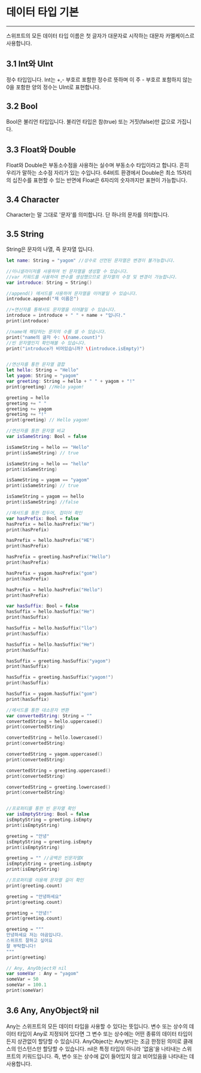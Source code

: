# 데이터 타입 기본
<hr>

스위프트의 모든 데이터 타입 이름은 첫 글자가 대문자로 시작하는 대문자 카멜케이스르 사용합니다.



## 3.1 Int와 UInt
정수 타입입니다. Int는 +,- 부호르 포함한 정수르 뜻하며 이 주 - 부호르 포함하지 않는 0을 포함한 양의 정수는 UInt로 표현합니다.

## 3.2 Bool
Bool은 불리언 타입입니다. 불리언 타입은 참(true) 또는 거짓(false)만 값으로 가집니다. 
## 3.3 Float와 Double
Float와 Double은 부동소수점을 사용하는 실수며 부동소수 타입이라고 합니다. 흔히 우리가 말하는 소수점 자리가 있는 수입니다. 64비트 환경에서 Double은 최소 15자리의 십진수를 표현할 수 있는 반면에 Float은 6자리의 숫자까지만 표현이 가능합니다.
## 3.4 Character
Character는 말 그대로 '문자'를 의미합니다. 단 하나의 문자를 의미합니다.
## 3.5 String

String은 문자의 나열, 즉 문자열 입니다. 
```swift
let name: String = "yagom" //상수로 선언된 문자열은 변경이 불가능합니다.

//이니셜라이저를 사용하여 빈 문자열을 생성할 수 있습니다.
//var 키워드를 사용하여 변수를 생성했으므로 문자열의 수정 및 변경이 가능합니다.
var introduce: String = String()

//append() 메서드를 사용하여 문자열을 이어붙일 수 있습니다.
introduce.append("제 이름은")

//+연산자를 통해서도 문자열을 이어붙일 수 있습니다.
introduce = introduce + " " + name + "입니다."
print(introduce)

//name에 해당하는 문자의 수를 셀 수 있습니다.
print("name의 글자 수: \(name.count)")
//빈 문자열인지 확인해볼 수 있습니다.
print("introduce가 비어있습니까? \(introduce.isEmpty)")


//연산자를 통한 문자열 결합
let hello: String = "Hello"
let yagom: String = "yagom"
var greeting: String = hello + " " + yagom + "!"
print(greeting) //Helo yagom!

greeting = hello
greeting += " "
greeting += yagom
greeting += "!"
print(greeting) // Hello yagom!

//연산자를 통한 문자열 비교
var isSameString: Bool = false

isSameString = hello == "Hello"
print(isSameString) // true

isSameString = hello == "hello"
print(isSameString)

isSameString = yagom == "yagom"
print(isSameString) // true

isSameString = yagom == hello
print(isSameString) //false

//메서드를 통한 접두어, 접미어 확인
var hasPrefix: Bool = false
hasPrefix = hello.hasPrefix("He")
print(hasPrefix)

hasPrefix = hello.hasPrefix("HE")
print(hasPrefix)

hasPrefix = greeting.hasPrefix("Hello")
print(hasPrefix)

hasPrefix = yagom.hasPrefix("gom")
print(hasPrefix)

hasPrefix = hello.hasPrefix("Hello")
print(hasPrefix)

var hasSuffix: Bool = false
hasSuffix = hello.hasSuffix("He")
print(hasSuffix)

hasSuffix = hello.hasSuffix("llo")
print(hasSuffix)

hasSuffix = hello.hasSuffix("He")
print(hasSuffix)

hasSuffix = greeting.hasSuffix("yagom")
print(hasSuffix)

hasSuffix = greeting.hasSuffix("yagom!")
print(hasSuffix)

hasSuffix = yagom.hasSuffix("gom")
print(hasSuffix)

//메서드를 통한 대소문자 변환
var convertedString: String = ""
convertedString = hello.uppercased()
print(convertedString)

convertedString = hello.lowercased()
print(convertedString)

convertedString = yagom.uppercased()
print(convertedString)

convertedString = greeting.uppercased()
print(convertedString)

convertedString = greeting.lowercased()
print(convertedString)


//프로퍼티를 통한 빈 문자열 확인
var isEmptyString: Bool = false
isEmptyString = greeting.isEmpty
print(isEmptyString)

greeting = "안녕"
isEmptyString = greeting.isEmpty
print(isEmptyString)

greeting = "" //공백은 빈문자열X
isEmptyString = greeting.isEmpty
print(isEmptyString)

//프로퍼티를 이용해 문자열 길이 확인
print(greeting.count)

greeting = "안녕하세요"
print(greeting.count)

greeting = "안녕!"
print(greeting.count)

greeting = """
안녕하세요 저는 야곰입니다.
스위프트 잘하고 싶어요
잘 부탁합니다!
"""
print(greeting)

// Any, AnyObject와 nil
var someVar : Any = "yagom"
someVar = 50
someVar = 100.1
print(someVar)

```

## 3.6 Any, AnyObject와 nil
Any는 스위프트의 모든 데이터 타입을 사용할 수 있다는 뜻입니다. 변수 또는 상수의 데이터 타입이 Any로 지정되어 있다면 그 변수 또는 상수에는 어떤 종류의 데이터 타입이든지 상관없이 할당할 수 있습니다.
AnyObject는 Any보다는 조금 한정된 의미로 클래스의 인스턴스만 할당할 수 있습니다. 
nil은 특정 타입이 아니라 '없음'을 나타내는 스위프트의 키워드입니다. 즉, 변수 또는 상수에 값이 들어있지 않고 비어있음을 나타내는 데 사용합니다.
